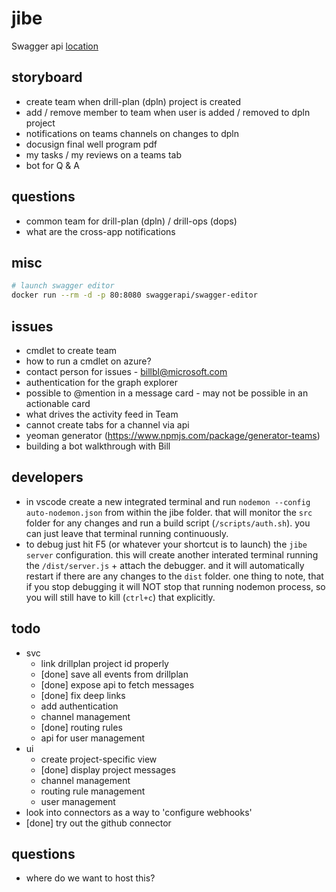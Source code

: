 # jibe

Swagger api [location](./config/swagger.json)

## storyboard

* create team when drill-plan (dpln) project is created
* add / remove member to team when user is added / removed to dpln project
* notifications on teams channels on changes to dpln
* docusign final well program pdf
* my tasks / my reviews on a teams tab
* bot for Q & A

## questions

* common team for drill-plan (dpln) / drill-ops (dops)
* what are the cross-app notifications

## misc

```bash
# launch swagger editor
docker run --rm -d -p 80:8080 swaggerapi/swagger-editor
```

## issues

* cmdlet to create team
* how to run a cmdlet on azure?
* contact person for issues - billbl@microsoft.com
* authentication for the graph explorer
* possible to @mention in a message card - may not be possible in an actionable card
* what drives the activity feed in Team
* cannot create tabs for a channel via api
* yeoman generator (https://www.npmjs.com/package/generator-teams)
* building a bot walkthrough with Bill

## developers

* in vscode create a new integrated terminal and run `nodemon --config auto-nodemon.json` from within the jibe folder. that will monitor the `src` folder for any changes and run a build script (`/scripts/auth.sh`). you can just leave that terminal running continuously.
* to debug just hit F5 (or whatever your shortcut is to launch) the `jibe server` configuration. this will create another interated terminal running the `/dist/server.js` + attach the debugger. and it will automatically restart if there are any changes to the `dist` folder. one thing to note, that if you stop debugging it will NOT stop that running nodemon process, so you will still have to kill (`ctrl+c`) that explicitly.

## todo

* svc
  * link drillplan project id properly
  * [done] save all events from drillplan
  * [done] expose api to fetch messages
  * [done] fix deep links
  * add authentication
  * channel management
  * [done] routing rules
  * api for user management
* ui
  * create project-specific view
  * [done] display project messages
  * channel management
  * routing rule management
  * user management
* look into connectors as a way to 'configure webhooks'
* [done] try out the github connector

## questions

* where do we want to host this?
